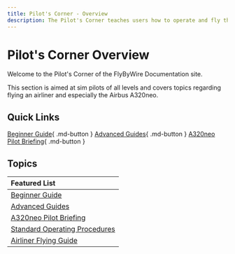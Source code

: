 ```yaml
---
title: Pilot's Corner - Overview
description: The Pilot's Corner teaches users how to operate and fly the FlyByWire A32NX aircraft.
---
```


<link rel="stylesheet" href="../../stylesheets/toc-tables.css">

# Pilot's Corner Overview

Welcome to the Pilot's Corner of the FlyByWire Documentation site.

This section is aimed at sim pilots of all levels and covers topics regarding flying an airliner and especially the Airbus A320neo.

## Quick Links

[Beginner Guide](beginner-guide/overview.md){ .md-button }
[Advanced Guides](advanced-guides/overview.md){ .md-button }
[A320neo Pilot Briefing](a32nx-briefing/index.md){ .md-button }

##  Topics

| Featured List                                              |
|:-----------------------------------------------------------|
| [Beginner Guide](beginner-guide/overview.md)               |
| [Advanced Guides](advanced-guides/overview.md)             |
| [A320neo Pilot Briefing](a32nx-briefing/index.md)          |
| [Standard Operating Procedures](SOP.md)                    |
| [Airliner Flying Guide](airliner-flying-guide/overview.md) |
